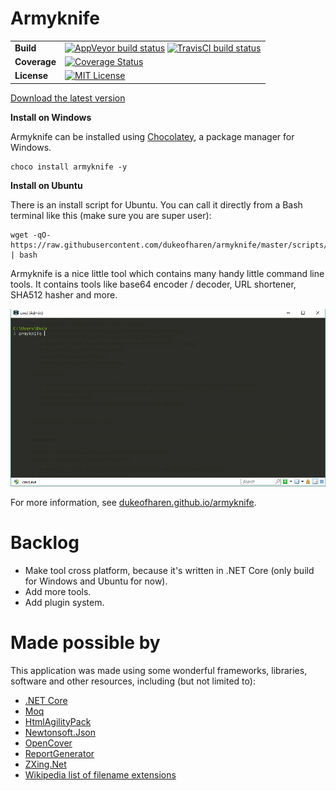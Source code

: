 # Armyknife

| | |
| --- | --- |
| **Build** | [![AppVeyor build status](https://ci.appveyor.com/api/projects/status/1yi3hbdugvqeya31?svg=true)](https://ci.appveyor.com/project/dukeofharen/armyknife) [![TravisCI build status](https://api.travis-ci.org/dukeofharen/armyknife.svg)](https://travis-ci.org/dukeofharen/armyknife) |
| **Coverage** | [![Coverage Status](https://coveralls.io/repos/github/dukeofharen/armyknife/badge.svg)](https://coveralls.io/github/dukeofharen/armyknife) |
| **License** | [![MIT License](https://img.shields.io/:license-mit-green.svg)](https://opensource.org/licenses/MIT) |


[Download the latest version](https://github.com/dukeofharen/armyknife/releases/latest)

**Install on Windows**

Armyknife can be installed using <a href="https://chocolatey.org/">Chocolatey</a>, a package manager for Windows.

```
choco install armyknife -y
```

**Install on Ubuntu**

There is an install script for Ubuntu. You can call it directly from a Bash terminal like this (make sure you are super user):

```
wget -qO- https://raw.githubusercontent.com/dukeofharen/armyknife/master/scripts/install.sh | bash
```

Armyknife is a nice little tool which contains many handy little command line tools. It contains tools like base64 encoder / decoder, URL shortener, SHA512 hasher and more.

![Example](media/ex_base64encode.gif)

For more information, see [dukeofharen.github.io/armyknife](https://dukeofharen.github.io/armyknife).

# Backlog
- Make tool cross platform, because it's written in .NET Core (only build for Windows and Ubuntu for now).
- Add more tools.
- Add plugin system.

# Made possible by
This application was made using some wonderful frameworks, libraries, software and other resources, including (but not limited to):
- [.NET Core](https://www.microsoft.com/net/learn/get-started/windows)
- [Moq](https://github.com/moq/moq4)
- [HtmlAgilityPack](http://html-agility-pack.net/)
- [Newtonsoft.Json](https://www.newtonsoft.com/json)
- [OpenCover](https://github.com/OpenCover/opencover)
- [ReportGenerator](https://github.com/danielpalme/ReportGenerator)
- [ZXing.Net](https://github.com/micjahn/ZXing.Net)
- [Wikipedia list of filename extensions](https://en.wikipedia.org/wiki/List_of_filename_extensions)
